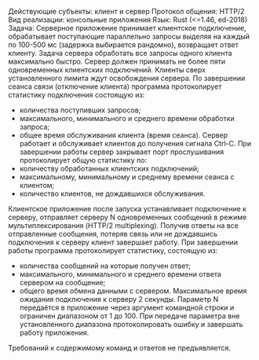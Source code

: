 Действующие субъекты: клиент и сервер
Протокол общения: HTTP/2
Вид реализации: консольные приложения
Язык: Rust (<=1.46, ed-2018)
Задача:
Серверное приложение принимает клиентское подключение, обрабатывает поступающие параллельно запросы выделяя на каждый по 100-500 мс (задержка выбирается рандомно), возвращает ответ клиенту. Задача сервера обработать все запросы одного клиента максимально быстро. Сервер должен принимать не более пяти одновременных клиентских подключений. Клиенты сверх установленного лимита ждут освобождения сервера.
По завершении сеанса связи (отключение клиента) программа протоколирует статистику подключения состоящую из: 
 - количества поступивших запросов;
 - максимального, минимального и среднего времени обработки запроса;
 - общее время обслуживания клиента (время сеанса).
Сервер работает и обслуживает клиентов до получения сигнала Ctrl-C.
При завершении работы сервер закрывает порт прослушивания протоколирует общую статистику по:
 - количеству обработанных клиентских подключений;
 - максимальному, минимальному и среднему времени сеанса с клиентом;
 - количество клиентов, не дождавшихся обслуживания.

Клиентское приложение после запуска устанавливает подключение к серверу, отправляет серверу N одновременных сообщений в режиме мультиплексирования (HTTP/2 multiplexing). Получив ответы на все отправленные сообщения, потеряв связь или не дождавшись подключения к серверу клиент завершает работу.
При завершении работы программа протоколирует статистику, состоящую из:
 - количества сообщений на которые получен ответ;
 - максимального, минимального и среднего времени ответа сервером на сообщение;
 - общего время обмена данными с сервером.
Максимальное время ожидания подключения к серверу 2 секунды.
Параметр N передаётся в приложение через аргумент командной строки и ограничен диапазоном от 1 до 100. При передаче параметра вне установленного диапазона протоколировать ошибку и завершать работу приложения.

Требований к содержимому команд и ответов не предъявляется.
